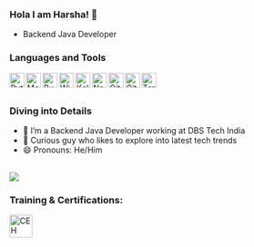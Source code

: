 ### Hola I am Harsha! 👋

* Backend Java Developer

### Languages and Tools

<img align="left" alt="Python" width="26px" src="https://user-images.githubusercontent.com/32995285/140377980-fd4f4034-5263-4c7b-b3dc-d2666b09adbf.png" />
<img align="left" alt="Metasploit" width="26px" src="https://user-images.githubusercontent.com/32995285/140378981-764880af-2c93-4571-93ef-70be812323cd.png" />
<img align="left" alt="Burp Suite" width="26px" src="https://user-images.githubusercontent.com/32995285/140379262-f7fe4a3a-c4f3-44d5-82d7-582475f491c5.png" />
<img align="left" alt="Wireshark" width="26px" src="https://user-images.githubusercontent.com/32995285/140379332-75fa537e-8bca-43e5-9264-2da5837d6a73.png" />
<img align="left" alt="Kali Linux" width="26px" src="https://user-images.githubusercontent.com/32995285/140379427-8debf3a8-95f6-4040-95fb-525b9679ee17.png" />
<img align="left" alt="Nessus" width="26px" src="https://user-images.githubusercontent.com/32995285/140379547-e6a9532c-8d52-4e4c-a67e-9e7d5f84900d.png" />
<img align="left" alt="Git" width="26px" src="https://user-images.githubusercontent.com/32995285/140379718-89ac4664-8aa8-4ff2-8c24-154b72d8fc3b.png" />
<img align="left" alt="GitHub" width="26px" src="https://user-images.githubusercontent.com/32995285/140379843-21d08869-16fc-470f-b2f3-349d9a6ed22c.png" />
<img align="left" alt="Terminal" width="26px" src="https://user-images.githubusercontent.com/32995285/140379911-acc8b9fa-e972-4325-bdab-7251e5d41674.png" />
<br />
<br />

### Diving into Details

- 🔭 I’m a Backend Java Developer working at DBS Tech India
- 💬 Curious guy who likes to explore into latest tech trends
- 😄 Pronouns: He/Him
<br />
<img src="https://github-readme-stats.vercel.app/api?username=harsha-kidambi&&show_icons=true&title_color=ffffff&icon_color=bb2acf&text_color=daf7dc&bg_color=151515">
<br />

### Training & Certifications:

[<img align="left" alt="CEH" width="40px" src="https://user-images.githubusercontent.com/32995285/140595975-366938f9-3ae0-43c2-88b2-6bb5f8eb5d44.png" />][CEH]








[CEH]: https://aspen.eccouncil.org/VerifyBadge?type=certification&a=uGh6mrR+HY9u2Ej0fXXHwoT/V4TG899cZr8cbP0Sjpg=
